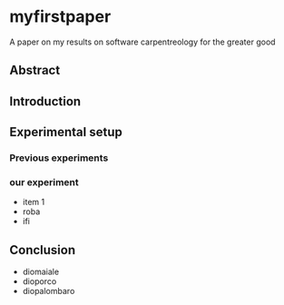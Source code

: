 # myfirstpaper
A paper on my results on software carpentreology for the greater good

## Abstract

## Introduction

## Experimental setup

### Previous experiments
### our experiment
- item 1
- roba
- ifi

## Conclusion
- diomaiale
- dioporco
- diopalombaro

